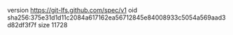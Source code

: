 version https://git-lfs.github.com/spec/v1
oid sha256:375e31d1d11c2084a617162ea56712845e84008933c5054a569aad3d82df3f7f
size 11728
